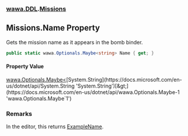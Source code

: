### [wawa.DDL](wawa.DDL.md 'wawa.DDL').[Missions](Missions.md 'wawa.DDL.Missions')

## Missions.Name Property

Gets the mission name as it appears in the bomb binder.

```csharp
public static wawa.Optionals.Maybe<string> Name { get; }
```

#### Property Value
[wawa.Optionals.Maybe&lt;](https://docs.microsoft.com/en-us/dotnet/api/wawa.Optionals.Maybe-1 'wawa.Optionals.Maybe`1')[System.String](https://docs.microsoft.com/en-us/dotnet/api/System.String 'System.String')[&gt;](https://docs.microsoft.com/en-us/dotnet/api/wawa.Optionals.Maybe-1 'wawa.Optionals.Maybe`1')

### Remarks
  
In the editor, this returns [ExampleName](Missions.ExampleName.md 'wawa.DDL.Missions.ExampleName').